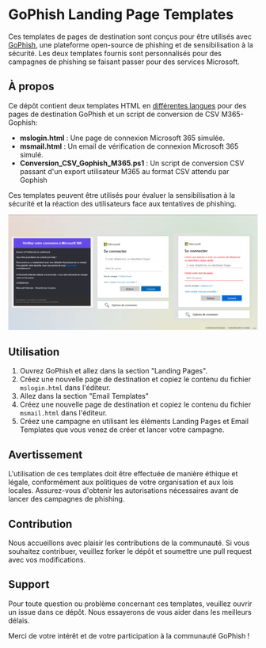 # GoPhish Landing Page Templates

Ces templates de pages de destination sont conçus pour être utilisés avec [GoPhish](https://getgophish.com/), une plateforme open-source de phishing et de sensibilisation à la sécurité. Les deux templates fournis sont personnalisés pour des campagnes de phishing se faisant passer pour des services Microsoft.

## À propos

Ce dépôt contient deux templates HTML en [différentes langues](https://github.com/PassAndSecure/Template_Gophish/tree/main/M365-Campagne) pour des pages de destination GoPhish et un script de conversion de CSV M365-Gophish:

- **mslogin.html** : Une page de connexion Microsoft 365 simulée.
- **msmail.html** : Un email de vérification de connexion Microsoft 365 simulé.
- **Conversion_CSV_Gophish_M365.ps1** : Un script de conversion CSV passant d'un export utilisateur M365 au format CSV attendu par Gophish

Ces templates peuvent être utilisés pour évaluer la sensibilisation à la sécurité et la réaction des utilisateurs face aux tentatives de phishing.

![Connexion M365](https://github.com/PassAndSecure/Template_Gophish/blob/main/Picture/Connexion_M365-1.png)

## Utilisation

1. Ouvrez GoPhish et allez dans la section "Landing Pages".
2. Créez une nouvelle page de destination et copiez le contenu du fichier `mslogin.html` dans l'éditeur.
3. Allez dans la section "Email Templates"
4. Créez une nouvelle page de destination et copiez le contenu du fichier `msmail.html`  dans l'éditeur.
5. Créez une campagne en utilisant les éléments Landing Pages et Email Templates que vous venez de créer et lancer votre campagne.

## Avertissement

L'utilisation de ces templates doit être effectuée de manière éthique et légale, conformément aux politiques de votre organisation et aux lois locales. Assurez-vous d'obtenir les autorisations nécessaires avant de lancer des campagnes de phishing.

## Contribution

Nous accueillons avec plaisir les contributions de la communauté. Si vous souhaitez contribuer, veuillez forker le dépôt et soumettre une pull request avec vos modifications.

## Support

Pour toute question ou problème concernant ces templates, veuillez ouvrir un issue dans ce dépôt. Nous essayerons de vous aider dans les meilleurs délais.

Merci de votre intérêt et de votre participation à la communauté GoPhish !
